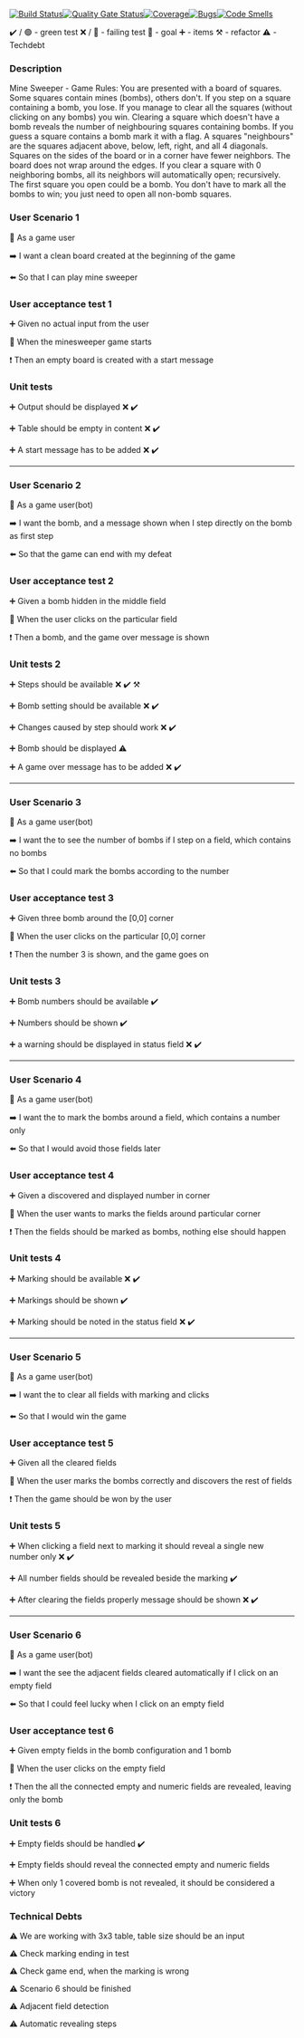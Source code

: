 [![Build Status](https://travis-ci.com/sylk80/minesweep.svg?branch=main)](https://travis-ci.com/sylk80/minesweep)[![Quality Gate Status](https://sonarcloud.io/api/project_badges/measure?project=sylk80_minesweep&metric=alert_status)](https://sonarcloud.io/dashboard?id=sylk80_minesweep)[![Coverage](https://sonarcloud.io/api/project_badges/measure?project=sylk80_minesweep&metric=coverage)](https://sonarcloud.io/dashboard?id=sylk80_minesweep)[![Bugs](https://sonarcloud.io/api/project_badges/measure?project=sylk80_minesweep&metric=bugs)](https://sonarcloud.io/dashboard?id=sylk80_minesweep)[![Code Smells](https://sonarcloud.io/api/project_badges/measure?project=sylk80_minesweep&metric=code_smells)](https://sonarcloud.io/dashboard?id=sylk80_minesweep)

:heavy_check_mark: / :green_circle: - green test
:x: / :red_circle: - failing test
:dart: - goal
:heavy_plus_sign: - items
:hammer_and_pick: - refactor
:warning: - Techdebt

### Description

Mine Sweeper - Game Rules:
You are presented with a board of squares. Some squares contain mines (bombs), others don't. If you step
on a square containing a bomb, you lose. If you manage to clear all the squares (without clicking on any
bombs) you win.
Clearing a square which doesn't have a bomb reveals the number of neighbouring squares containing bombs.
If you guess a square contains a bomb mark it with a flag.
A squares "neighbours" are the squares adjacent above, below, left, right, and all 4 diagonals. Squares on the
sides of the board or in a corner have fewer neighbors. The board does not wrap around the edges. If you
clear a square with 0 neighboring bombs, all its neighbors will automatically open; recursively.
The first square you open could be a bomb.
You don't have to mark all the bombs to win; you just need to open all non-bomb squares.

### User Scenario 1

:radio_button: As a game user

:arrow_right: I want a clean board created at the beginning of the game

:arrow_left: So that I can play mine sweeper

### User acceptance test 1

:heavy_plus_sign: Given no actual input from the user

:construction: When the minesweeper game starts

:heavy_exclamation_mark: Then an empty board is created with a start message

### Unit tests

:heavy_plus_sign: Output should be displayed :x: :heavy_check_mark:

:heavy_plus_sign: Table should be empty in content :x: :heavy_check_mark:

:heavy_plus_sign: A start message has to be added :x: :heavy_check_mark:

---

### User Scenario 2

:radio_button: As a game user(bot)

:arrow_right: I want the bomb, and a message shown when I step directly on the bomb as first step

:arrow_left: So that the game can end with my defeat

### User acceptance test 2

:heavy_plus_sign: Given a bomb hidden in the middle field

:construction: When the user clicks on the particular field

:heavy_exclamation_mark: Then a bomb, and the game over message is shown

### Unit tests 2

:heavy_plus_sign: Steps should be available :x: :heavy_check_mark: :hammer_and_pick:

:heavy_plus_sign: Bomb setting should be available :x: :heavy_check_mark:

:heavy_plus_sign: Changes caused by step should work :x: :heavy_check_mark:

:heavy_plus_sign: Bomb should be displayed :warning:

:heavy_plus_sign: A game over message has to be added :x: :heavy_check_mark:

---

### User Scenario 3

:radio_button: As a game user(bot)

:arrow_right: I want the to see the number of bombs if I step on a field, which contains no bombs

:arrow_left: So that I could mark the bombs according to the number

### User acceptance test 3

:heavy_plus_sign: Given three bomb around the [0,0] corner

:construction: When the user clicks on the particular [0,0] corner

:heavy_exclamation_mark: Then the number 3 is shown, and the game goes on

### Unit tests 3

:heavy_plus_sign: Bomb numbers should be available :heavy_check_mark:

:heavy_plus_sign: Numbers should be shown :heavy_check_mark:

:heavy_plus_sign: a warning should be displayed in status field :x: :heavy_check_mark:

---

### User Scenario 4

:radio_button: As a game user(bot)

:arrow_right: I want the to mark the bombs around a field, which contains a number only

:arrow_left: So that I would avoid those fields later

### User acceptance test 4

:heavy_plus_sign: Given a discovered and displayed number in corner

:construction: When the user wants to marks the fields around particular corner

:heavy_exclamation_mark: Then the fields should be marked as bombs, nothing else should happen

### Unit tests 4

:heavy_plus_sign: Marking should be available :x: :heavy_check_mark:

:heavy_plus_sign: Markings should be shown :heavy_check_mark:

:heavy_plus_sign: Marking should be noted in the status field :x: :heavy_check_mark:

---

### User Scenario 5

:radio_button: As a game user(bot)

:arrow_right: I want the to clear all fields with marking and clicks

:arrow_left: So that I would win the game

### User acceptance test 5

:heavy_plus_sign: Given all the cleared fields

:construction: When the user marks the bombs correctly and discovers the rest of fields

:heavy_exclamation_mark: Then the game should be won by the user

### Unit tests 5

:heavy_plus_sign: When clicking a field next to marking it should reveal a single new number only :x: :heavy_check_mark:

:heavy_plus_sign: All number fields should be revealed beside the marking :heavy_check_mark:

:heavy_plus_sign: After clearing the fields properly message should be shown :x: :heavy_check_mark:

---

### User Scenario 6

:radio_button: As a game user(bot)

:arrow_right: I want the see the adjacent fields cleared automatically if I click on an empty field

:arrow_left: So that I could feel lucky when I click on an empty field

### User acceptance test 6

:heavy_plus_sign: Given empty fields in the bomb configuration and 1 bomb

:construction: When the user clicks on the empty field

:heavy_exclamation_mark: Then the all the connected empty and numeric fields are revealed, leaving only the bomb

### Unit tests 6

:heavy_plus_sign: Empty fields should be handled :heavy_check_mark:

:heavy_plus_sign: Empty fields should reveal the connected empty and numeric fields

:heavy_plus_sign: When only 1 covered bomb is not revealed, it should be considered a victory

### Technical Debts

:warning: We are working with 3x3 table, table size should be an input

:warning: Check marking ending in test

:warning: Check game end, when the marking is wrong

:warning: Scenario 6 should be finished

:warning: Adjacent field detection

:warning: Automatic revealing steps
